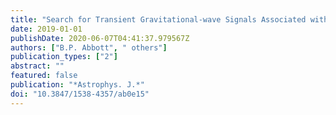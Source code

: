 ```yaml
---
title: "Search for Transient Gravitational-wave Signals Associated with Magnetar Bursts during Advanced LIGO's Second Observing Run"
date: 2019-01-01
publishDate: 2020-06-07T04:41:37.979567Z
authors: ["B.P. Abbott", " others"]
publication_types: ["2"]
abstract: ""
featured: false
publication: "*Astrophys. J.*"
doi: "10.3847/1538-4357/ab0e15"
---
```



